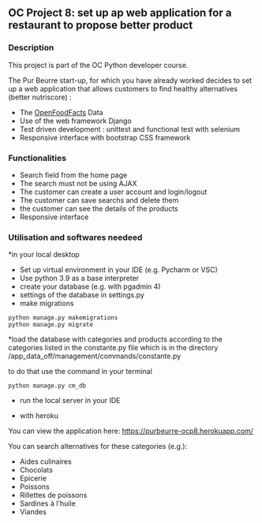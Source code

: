 ## OC Project 8: set up ap web application for a restaurant to propose better product


### Description

This project is part of the OC Python developer course.

The Pur Beurre start-up, for which you have already worked decides to set up a web application that allows 
customers to find healthy alternatives (better nutriscore) :

* The [OpenFoodFacts](https://fr.openfoodfacts.org/) Data
* Use of the web framework Django
* Test driven development : unittest and functional test with selenium
* Responsive interface with bootstrap CSS framework

### Functionalities 

* Search field from the home page
* The search must not be using AJAX
* The customer can create a user account and login/logout
* The customer can save searchs and delete them
* the customer can see the details of the products
* Responsive interface


### Utilisation and softwares needeed
*in your local desktop
* Set up virtual environment in your IDE (e.g. Pycharm or VSC)
* Use python 3.9 as a base interpreter 
* create your database (e.g. with pgadmin 4)
* settings of the database in settings.py
* make migrations 
```
python manage.py makemigrations
python manage.py migrate
```
*load the database with categories and products according to the categories listed in the constante.py file
which is in the directory /app_data_off/management/commands/constante.py

to do that use the command in your terminal
```
python manage.py cm_db
```

* run the local server in your IDE


* with heroku

You can view the application here: https://purbeurre-ocp8.herokuapp.com/

You can search alternatives for these categories (e.g.):

* Aides culinaires
* Chocolats
* Epicerie
* Poissons
* Rillettes de poissons
* Sardines à l'huile
* Viandes


